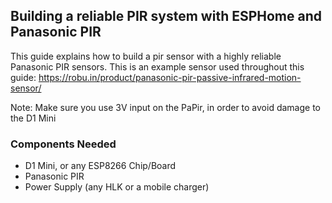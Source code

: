 ## Building a reliable PIR system with ESPHome and Panasonic PIR

This guide explains how to build a pir sensor with a highly reliable Panasonic PIR sensors. 
This is an example sensor used throughout this guide: https://robu.in/product/panasonic-pir-passive-infrared-motion-sensor/

Note: Make sure you use 3V input on the PaPir, in order to avoid damage to the D1 Mini


### Components Needed
- D1 Mini, or any ESP8266 Chip/Board
- Panasonic PIR
- Power Supply (any HLK or a mobile charger)



